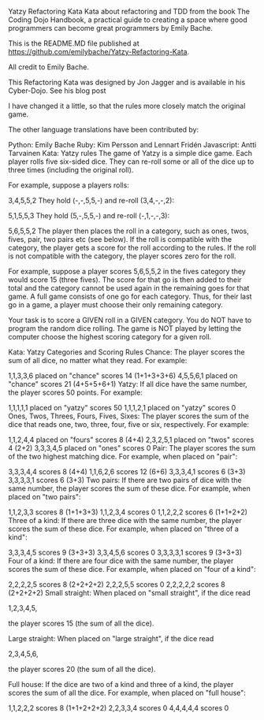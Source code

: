 Yatzy Refactoring Kata
Kata about refactoring and TDD from the book The Coding Dojo Handbook, a practical guide to creating a space where good programmers can become great programmers by Emily Bache.

This is the README.MD file published at https://github.com/emilybache/Yatzy-Refactoring-Kata.

All credit to Emily Bache.

This Refactoring Kata was designed by Jon Jagger and is available in his Cyber-Dojo. See his blog post

I have changed it a little, so that the rules more closely match the original game.

The other language translations have been contributed by:

Python: Emily Bache
Ruby: Kim Persson and Lennart Fridén
Javascript: Antti Tarvainen
Kata: Yatzy rules
The game of Yatzy is a simple dice game. Each player rolls five six-sided dice. They can re-roll some or all of the dice up to three times (including the original roll).

For example, suppose a players rolls:

3,4,5,5,2
They hold (-,-,5,5,-) and re-roll (3,4,-,-,2):

5,1,5,5,3
They hold (5,-,5,5,-) and re-roll (-,1,-,-,3):

5,6,5,5,2
The player then places the roll in a category, such as ones, twos, fives, pair, two pairs etc (see below). If the roll is compatible with the category, the player gets a score for the roll according to the rules. If the roll is not compatible with the category, the player scores zero for the roll.

For example, suppose a player scores 5,6,5,5,2 in the fives category they would score 15 (three fives). The score for that go is then added to their total and the category cannot be used again in the remaining goes for that game. A full game consists of one go for each category. Thus, for their last go in a game, a player must choose their only remaining category.

Your task is to score a GIVEN roll in a GIVEN category. You do NOT have to program the random dice rolling. The game is NOT played by letting the computer choose the highest scoring category for a given roll.

Kata: Yatzy Categories and Scoring Rules
Chance:
The player scores the sum of all dice, no matter what they read. For example:

1,1,3,3,6 placed on "chance" scores 14 (1+1+3+3+6)
4,5,5,6,1 placed on "chance" scores 21 (4+5+5+6+1)
Yatzy:
If all dice have the same number, the player scores 50 points. For example:

1,1,1,1,1 placed on "yatzy" scores 50
1,1,1,2,1 placed on "yatzy" scores 0
Ones, Twos, Threes, Fours, Fives, Sixes:
The player scores the sum of the dice that reads one, two, three, four, five or six, respectively. For example:

1,1,2,4,4 placed on "fours" scores 8 (4+4)
2,3,2,5,1 placed on "twos" scores 4 (2+2)
3,3,3,4,5 placed on "ones" scores 0
Pair:
The player scores the sum of the two highest matching dice. For example, when placed on "pair":

3,3,3,4,4 scores 8 (4+4)
1,1,6,2,6 scores 12 (6+6)
3,3,3,4,1 scores 6 (3+3)
3,3,3,3,1 scores 6 (3+3)
Two pairs:
If there are two pairs of dice with the same number, the player scores the sum of these dice. For example, when placed on "two pairs":

1,1,2,3,3 scores 8 (1+1+3+3)
1,1,2,3,4 scores 0
1,1,2,2,2 scores 6 (1+1+2+2)
Three of a kind:
If there are three dice with the same number, the player scores the sum of these dice. For example, when placed on "three of a kind":

3,3,3,4,5 scores 9 (3+3+3)
3,3,4,5,6 scores 0
3,3,3,3,1 scores 9 (3+3+3)
Four of a kind:
If there are four dice with the same number, the player scores the sum of these dice. For example, when placed on "four of a kind":

2,2,2,2,5 scores 8 (2+2+2+2)
2,2,2,5,5 scores 0
2,2,2,2,2 scores 8 (2+2+2+2)
Small straight:
When placed on "small straight", if the dice read

1,2,3,4,5,

the player scores 15 (the sum of all the dice).

Large straight:
When placed on "large straight", if the dice read

2,3,4,5,6,

the player scores 20 (the sum of all the dice).

Full house:
If the dice are two of a kind and three of a kind, the player scores the sum of all the dice. For example, when placed on "full house":

1,1,2,2,2 scores 8 (1+1+2+2+2)
2,2,3,3,4 scores 0
4,4,4,4,4 scores 0